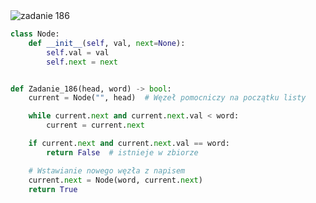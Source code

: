 <picture>
  <source srcset="../../srt/zbior_zadan/186.png" media="(prefers-color-scheme: light)">
  <source srcset="../../srt/zbior_zadan/black_186.png" media="(prefers-color-scheme: dark)">
  <img src="../../srt/zbior_zadan/black_186.png" alt="zadanie 186">
</picture>

```python
class Node:
    def __init__(self, val, next=None):
        self.val = val
        self.next = next


def Zadanie_186(head, word) -> bool:
    current = Node("", head)  # Węzeł pomocniczy na początku listy

    while current.next and current.next.val < word:
        current = current.next

    if current.next and current.next.val == word:
        return False  # istnieje w zbiorze

    # Wstawianie nowego węzła z napisem
    current.next = Node(word, current.next)
    return True
```